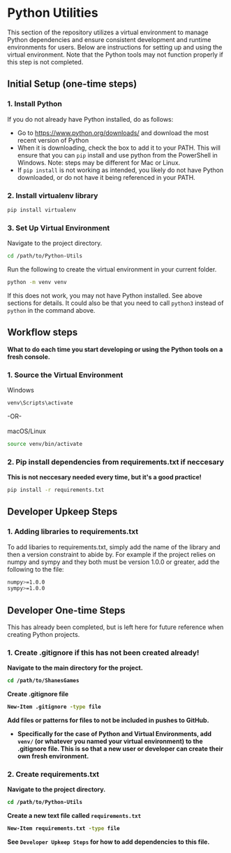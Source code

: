 # Python Utilities

This section of the repository utilizes a virtual environment to manage Python dependencies and ensure consistent development and runtime environments for users. Below are instructions for setting up and using the virtual environment. Note that the Python tools may not function properly if this step is not completed.

## Initial Setup (one-time steps)
### 1. Install Python
If you do not already have Python installed, do as follows:
- Go to https://www.python.org/downloads/ and download the most recent version of Python
- When it is downloading, check the box to add it to your PATH. This will ensure that you can `pip` install and use python from the PowerShell in Windows. Note: steps may be different for Mac or Linux.
- If `pip install` is not working as intended, you likely do not have Python downloaded, or do not have it being referenced in your PATH.

### 2. Install virtualenv library
```bash
pip install virtualenv
```

### 3. Set Up Virtual Environment
Navigate to the project directory.
```bash
cd /path/to/Python-Utils
```

Run the following to create the virtual environment in your current folder.
```bash
python -m venv venv
```
If this does not work, you may not have Python installed. See above sections for details. It could also be that you need to call `python3` instead of `python` in the command above.

## Workflow steps
<b>What to do each time you start developing or using the Python tools on a fresh console.</b>
### 1. Source the Virtual Environment
Windows
```bash
venv\Scripts\activate
```
-OR-<br><br>
macOS/Linux
```bash
source venv/bin/activate
```

### 2. Pip install dependencies from requirements.txt if neccesary
<b>This is not neccesary needed every time, but it's a good practice!</b>
```bash
pip install -r requirements.txt
```

## Developer Upkeep Steps
### 1. Adding libraries to requirements.txt
To add libaries to requirements.txt, simply add the name of the library and then a version constraint to abide by. For example if the project relies on numpy and sympy and they both must be version 1.0.0 or greater, add the following to the file:
```bash
numpy>=1.0.0
sympy>=1.0.0
```

## Developer One-time Steps
</b>This has already been completed, but is left here for future reference when creating Python projects.<b>
### 1. Create .gitignore if this has not been created already!
Navigate to the main directory for the project.
```bash
cd /path/to/ShanesGames
```

Create .gitignore file
```bash
New-Item .gitignore -type file
```

Add files or patterns for files to not be included in pushes to GitHub.
- Specifically for the case of Python and Virtual Environments, add `venv/` (or whatever you named your virtual environment) to the .gitignore file. This is so that a new user or developer can create their own fresh environment.

### 2. Create requirements.txt
Navigate to the project directory.
```bash
cd /path/to/Python-Utils
```

Create a new text file called `requirements.txt`
```bash
New-Item requirements.txt -type file
```

See `Developer Upkeep Steps` for how to add dependencies to this file.
